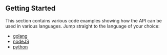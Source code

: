 ## Getting Started

This section contains various code examples showing how the API can be used in various languages.
Jump straight to the language of your choice:
* [golang](/api/getting-started/golang.html)
* [nodeJS](/api/getting-started/nodejs.html)
* [python](/api/getting-started/python.html)
